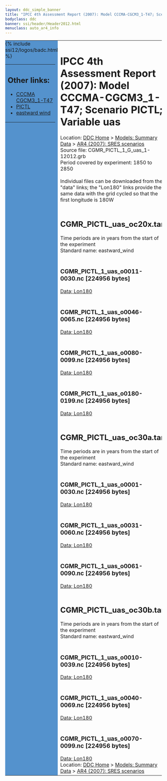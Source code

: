 ```yaml
---
layout: ddc_simple_banner
title: "IPCC 4th Assessment Report (2007): Model CCCMA-CGCM3_1-T47; Scenario PICTL; Variable uas"
bodyclass: ddc
banner: ssi/header/Header2012.html
menuclass: auto_ar4_info
---
```



<table width="100%" border="0" cellspacing="0" cellpadding="0" style="border-collapse: collapse;">
<tr style="margin:0;padding:0;border:0;">
<td style="margin:0;padding:0;border:0;height:1pt;width:150pt;background:#5492CD;" valign="top" >

<div id="lh-col2" class="auto_ar4_info">
<table class="menumain" bgcolor="#5492CD" cellspacing="0" width="100%" border="0">
<tr><td>
<h2> Other links:</h2>
<ul>
<li><a href="/auto/ar4/model-CCCMA-CGCM3_1-T47.html">CCCMA<br/>CGCM3_1-T47</a></li>
<li><a href="/auto/ar4/scenario-PICTL.html">PICTL</a></li>
<li><a href="/auto/ar4/var-eastward_wind.html">eastward wind</a></li>
</ul>
</td></tr>
{% include ssi12/logos/badc.html %}
</table>
</div>
</td>
<td><h1>IPCC 4th Assessment Report (2007): Model CCCMA-CGCM3_1-T47; Scenario PICTL; Variable uas</h1>

<!-- Breadcrumb1 -->
<div id="breadcrumb1" align="left">
Location: <a href="/index.html">DDC Home</a> > <a href="/sim/gcm_clim/">Models: Summary Data</a>
> <a href="/sim/gcm_clim/SRES_AR4/index.html">AR4 (2007): SRES scenarios</a>
</div>
<!-- End of Breadcrumb1 -->Source file: CGMR_PICTL_1_G_uas_1-12012.grb
<br/>
Period covered by experiment: 1850 to 2850<br/>
<br/>Individual files can be downloaded from the "data" links; the "Lon180" links provide the same data
         with the grid cycled so that the first longitude is 180W<br/>
<br/><h2>CGMR_PICTL_uas_oc20x.tar</h2>
Time periods are in years from the start of the experiment<br/>
Standard name: eastward_wind<br>
<br/><h3>CGMR_PICTL_1_uas_o0011-0030.nc [224956 bytes]</h3>
<a href="/cgi-bin/downl/ar4_nc/uas/CGMR_PICTL_1_uas_o0011-0030.nc">Data; </a><a href="/cgi-bin/downl/ar4_nc/uas/CGMR_PICTL_1_uas_o0011-0030.cyto180.nc"> Lon180</a><br/>
<br/><h3>CGMR_PICTL_1_uas_o0046-0065.nc [224956 bytes]</h3>
<a href="/cgi-bin/downl/ar4_nc/uas/CGMR_PICTL_1_uas_o0046-0065.nc">Data; </a><a href="/cgi-bin/downl/ar4_nc/uas/CGMR_PICTL_1_uas_o0046-0065.cyto180.nc"> Lon180</a><br/>
<br/><h3>CGMR_PICTL_1_uas_o0080-0099.nc [224956 bytes]</h3>
<a href="/cgi-bin/downl/ar4_nc/uas/CGMR_PICTL_1_uas_o0080-0099.nc">Data; </a><a href="/cgi-bin/downl/ar4_nc/uas/CGMR_PICTL_1_uas_o0080-0099.cyto180.nc"> Lon180</a><br/>
<br/><h3>CGMR_PICTL_1_uas_o0180-0199.nc [224956 bytes]</h3>
<a href="/cgi-bin/downl/ar4_nc/uas/CGMR_PICTL_1_uas_o0180-0199.nc">Data; </a><a href="/cgi-bin/downl/ar4_nc/uas/CGMR_PICTL_1_uas_o0180-0199.cyto180.nc"> Lon180</a><br/>
<br/><h2>CGMR_PICTL_uas_oc30a.tar</h2>
Time periods are in years from the start of the experiment<br/>
Standard name: eastward_wind<br>
<br/><h3>CGMR_PICTL_1_uas_o0001-0030.nc [224956 bytes]</h3>
<a href="/cgi-bin/downl/ar4_nc/uas/CGMR_PICTL_1_uas_o0001-0030.nc">Data; </a><a href="/cgi-bin/downl/ar4_nc/uas/CGMR_PICTL_1_uas_o0001-0030.cyto180.nc"> Lon180</a><br/>
<br/><h3>CGMR_PICTL_1_uas_o0031-0060.nc [224956 bytes]</h3>
<a href="/cgi-bin/downl/ar4_nc/uas/CGMR_PICTL_1_uas_o0031-0060.nc">Data; </a><a href="/cgi-bin/downl/ar4_nc/uas/CGMR_PICTL_1_uas_o0031-0060.cyto180.nc"> Lon180</a><br/>
<br/><h3>CGMR_PICTL_1_uas_o0061-0090.nc [224956 bytes]</h3>
<a href="/cgi-bin/downl/ar4_nc/uas/CGMR_PICTL_1_uas_o0061-0090.nc">Data; </a><a href="/cgi-bin/downl/ar4_nc/uas/CGMR_PICTL_1_uas_o0061-0090.cyto180.nc"> Lon180</a><br/>
<br/><h2>CGMR_PICTL_uas_oc30b.tar</h2>
Time periods are in years from the start of the experiment<br/>
Standard name: eastward_wind<br>
<br/><h3>CGMR_PICTL_1_uas_o0010-0039.nc [224956 bytes]</h3>
<a href="/cgi-bin/downl/ar4_nc/uas/CGMR_PICTL_1_uas_o0010-0039.nc">Data; </a><a href="/cgi-bin/downl/ar4_nc/uas/CGMR_PICTL_1_uas_o0010-0039.cyto180.nc"> Lon180</a><br/>
<br/><h3>CGMR_PICTL_1_uas_o0040-0069.nc [224956 bytes]</h3>
<a href="/cgi-bin/downl/ar4_nc/uas/CGMR_PICTL_1_uas_o0040-0069.nc">Data; </a><a href="/cgi-bin/downl/ar4_nc/uas/CGMR_PICTL_1_uas_o0040-0069.cyto180.nc"> Lon180</a><br/>
<br/><h3>CGMR_PICTL_1_uas_o0070-0099.nc [224956 bytes]</h3>
<a href="/cgi-bin/downl/ar4_nc/uas/CGMR_PICTL_1_uas_o0070-0099.nc">Data; </a><a href="/cgi-bin/downl/ar4_nc/uas/CGMR_PICTL_1_uas_o0070-0099.cyto180.nc"> Lon180</a><br/>
<!-- Breadcrumb2 -->
<div id="breadcrumb2" align="left">
Location: <a href="/index.html">DDC Home</a> > <a href="/sim/gcm_clim/">Models: Summary Data</a>
> <a href="/sim/gcm_clim/SRES_AR4/index.html">AR4 (2007): SRES scenarios</a>
</div>
<!-- End of Breadcrumb2 --></td></tr></table>
